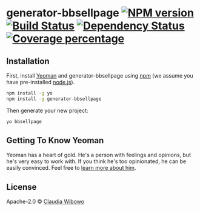 # generator-bbsellpage [![NPM version][npm-image]][npm-url] [![Build Status][travis-image]][travis-url] [![Dependency Status][daviddm-image]][daviddm-url] [![Coverage percentage][coveralls-image]][coveralls-url]
> 

## Installation

First, install [Yeoman](http://yeoman.io) and generator-bbsellpage using [npm](https://www.npmjs.com/) (we assume you have pre-installed [node.js](https://nodejs.org/)).

```bash
npm install -g yo
npm install -g generator-bbsellpage
```

Then generate your new project:

```bash
yo bbsellpage
```

## Getting To Know Yeoman

Yeoman has a heart of gold. He&#39;s a person with feelings and opinions, but he&#39;s very easy to work with. If you think he&#39;s too opinionated, he can be easily convinced. Feel free to [learn more about him](http://yeoman.io/).

## License

Apache-2.0 © [Claudia Wibowo]()


[npm-image]: https://badge.fury.io/js/generator-bbsellpage.svg
[npm-url]: https://npmjs.org/package/generator-bbsellpage
[travis-image]: https://travis-ci.org/cwibowo330/generator-bbsellpage.svg?branch=master
[travis-url]: https://travis-ci.org/cwibowo330/generator-bbsellpage
[daviddm-image]: https://david-dm.org/cwibowo330/generator-bbsellpage.svg?theme=shields.io
[daviddm-url]: https://david-dm.org/cwibowo330/generator-bbsellpage
[coveralls-image]: https://coveralls.io/repos/cwibowo330/generator-bbsellpage/badge.svg
[coveralls-url]: https://coveralls.io/r/cwibowo330/generator-bbsellpage
